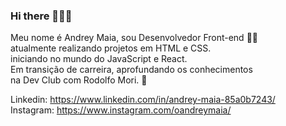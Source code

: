 ### Hi there 🙋🏼‍♂️

Meu nome é Andrey Maia, sou Desenvolvedor Front-end 👨‍💻<br>
atualmente realizando projetos em HTML e CSS. <br>
iniciando no mundo do JavaScript e React.<br>
Em transição de carreira, aprofundando os conhecimentos<br>
na Dev Club com Rodolfo Mori. 🚀 <br>

Linkedin: https://www.linkedin.com/in/andrey-maia-85a0b7243/ <br>
Instagram: https://www.instagram.com/oandreymaia/


<!--
**MaiaAndrey31/MaiaAndrey31** is a ✨ _special_ ✨ repository because its `README.md` (this file) appears on your GitHub profile.

Here are some ideas to get you started:

- 🔭 I’m currently working on ...
- 🌱 I’m currently learning ...
- 👯 I’m looking to collaborate on ...
- 🤔 I’m looking for help with ...
- 💬 Ask me about ...
- 📫 How to reach me: ...
- 😄 Pronouns: ...
- ⚡ Fun fact: ...
-->
